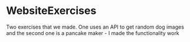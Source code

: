 # WebsiteExercises

Two exercises that we made.
One uses an API to get random dog images and the second one is a pancake maker - I made the functionality work
